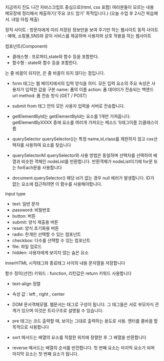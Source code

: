 지금까지 진도 나간 자바스크립트 중심으로(html, css 포함)
여러분들이 모르는 내용 메모장에 정리해서 제출하기('주요 코드 암기' 목적입니다.)
(오늘 수업 후 2시간 복습해서. 내일 아침 제출)

정적 사이트 : 방문자에게 미리 저장된 정보만을 보여 주기만 하는 웹사이트
동적 사이트 : 예매, 쇼핑몰,SNS와 같이 서비스를 제공하며 사용자와 상호 작용을 하는 웹사이트

컴포넌트(Component)
 - 클래스형 : 프로퍼티,state와 함수 등을 포함한다.
 - 함수형 : state와 함수 등을 포함한다.


<div>는 줄 바꿈이 되지만, <span>은 줄 바꿈이 되지 않다는 점입니다.

 - form
태그는 웹 페이지에서의 입력 양식을 의미. 
모든 입력 요소의 주요 속성은 사용자가 입력한 값을 구분
name: 폼의 이름
action: 폼 데이터가 전송되는 백엔드 url
method: 폼 전송 방식 (GET / POST)

 - submit
from 태그 안의 모든 사용자 입력을 서버로 전송합니다.


 - getElementById는
getElementById는 요소를 1개만 가져옵니다.
getElementByXXXX 중에 요소를 여러개 가져오는 메소드 1)태그이름 2)클래스이름

 - querySelector
querySelector()는 특정 name,id,class를 제한하지 않고 css선택자를 사용하여 요소를 찾습니다

 - querySelectorAll
querySelector와 사용 방법은 동일하며 선택자를 선택하여 배열과 비슷한 객체인 nodeList를 반환합니다. 반환객체가 nodeList이기에 for문 또는 forEach문을 사용합니다

 - document.querySelector()
해당 id가 없는 경우 null 에러가 발생합니다. ID가 없는 요소에 접근하려면 이 함수를 사용해야합니다.


input type
- text: 일반 문자
- password: 비밀번호
- button: 버튼
- submit: 양식 제출용 버튼
- reset: 양식 초기화용 버튼
- radio: 한개만 선택할 수 있는 컴포넌트
- checkbox: 다수를 선택할 수 있는 컴포넌트
- file: 파일 업로드
- hidden: 사용자에게 보이지 않는 숨은 요소


innerHTML 
시작태그와 종료태그 사이의 내용 문자열을 저장합니다

함수 정의(선언) 키워드 : function, 리턴값은 return 키워드 사용합니다

- text-align 정렬 
-  속성 값 : left , right , center 

 - DOM 
문서객체모델. 웹문서는 태그로 구성이 됩니다. 그 태그들은 서로 부모자식 관계가 있으며 이것은 트리구조로 설명될 수 있습니다.

 - pre 
태그는 코드 출력할 때, 보이는 그대로 출력하는 용도로 사용. 엔터를 줄바꿈 할 목적으로 사용합니다

 - sort
 메서드는 배열의 요소를 적절한 위치에 정렬한 후 그 배열을 반환합니다
 
 - reverse
 메서드는 배열의 순서를 반전합니다. 첫 번째 요소는 마지막 요소가 되며 마지막 요소는 첫 번째 요소가 됩니다.